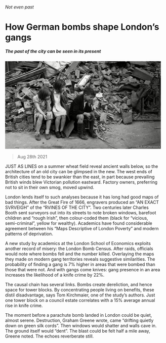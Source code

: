 ###### Not even past

# How German bombs shape London’s gangs 

##### The past of the city can be seen in its present 

![image](images/20210828_BRP002_0.jpg) 

> Aug 28th 2021 

JUST AS LINES on a summer wheat field reveal ancient walls below, so the architecture of an old city can be glimpsed in the new. The west ends of British cities tend to be swankier than the east, in part because prevailing British winds blew Victorian pollution eastward. Factory owners, preferring not to sit in their own smog, moved upwind.

London lends itself to such analyses because it has long had good maps of bad things. After the Great Fire of 1666, engravers produced an “AN EXACT SVRVEIGH” of the “RVINES OF THE CITY”. Two centuries later Charles Booth sent surveyors out into its streets to note broken windows, barefoot children and “rough Irish”, then colour-coded them (black for “vicious, semi-criminal”, yellow for wealthy). Academics have found considerable agreement between his “Maps Descriptive of London Poverty” and modern patterns of deprivation.


A new study by academics at the London School of Economics exploits another record of misery: the London Bomb Census. After raids, officials would note where bombs fell and the number killed. Overlaying the maps they made on modern gang territories reveals suggestive similarities. The probability of finding a gang is 7% higher in areas that were bombed than those that were not. And with gangs come knives: gang presence in an area increases the likelihood of a knife crime by 22%.

The causal chain has several links. Bombs create dereliction, and hence space for tower blocks. By concentrating people living on benefits, these distil disadvantage, says Tom Kirchmaier, one of the study’s authors. Just one tower block on a council estate correlates with a 15% average annual rise in knife crime.

The moment before a parachute bomb landed in London could be quiet, almost serene. Destruction, Graham Greene wrote, came “drifting quietly down on green silk cords”. Then windows would shatter and walls cave in. The ground itself would “dent”. The blast could be felt half a mile away, Greene noted. The echoes reverberate still.


